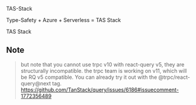 TAS-Stack

Type-Safety + Azure + Serverless = TAS Stack

TAS Stack

## Note
> but note that you cannot use trpc v10 with react-query v5, they are structurally incompatible. the trpc team is working on v11, which will be RQ v5 compatible. You can already try it out with the @trpc/react-query@next tag.
https://github.com/TanStack/query/issues/6186#issuecomment-1772356489
